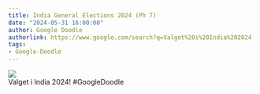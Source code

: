 ```yaml
---
title: India General Elections 2024 (Ph 7)
date: "2024-05-31 16:00:00"
author: Google Doodle
authorlink: https://www.google.com/search?q=Valget%20i%20India%202024
tags:
- Google-Doodle
---
```

<img src="https://www.google.com/logos/doodles/2024/india-general-elections-2024-ph-7-6753651837110508-l.png" referrerpolicy="no-referrer"><br>Valget i India 2024! #GoogleDoodle